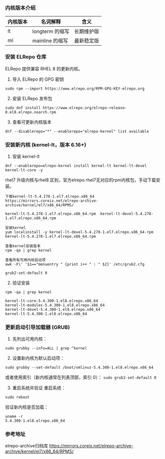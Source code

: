 ### 内核版本介绍
| 内核版本      |  名词解释     | 含义      |
| --- | --- | --- |
|  lt      |  longterm 的缩写     |   长期维护版     |
|  ml     |  mainline 的缩写     |   最新稳定版     |

### 安装 ELRepo 仓库
ELRepo 提供兼容 RHEL 8 的更新内核。
1. 导入 ELRepo 的 GPG 密钥
```
sudo rpm --import https://www.elrepo.org/RPM-GPG-KEY-elrepo.org
```

2. 安装 ELRepo 发布包
```
sudo dnf install https://www.elrepo.org/elrepo-release-8.el8.elrepo.noarch.rpm
```

3. 查看可更新内核版本
```
dnf --disablerepo="*" --enablerepo="elrepo-kernel" list available
```

### 安装新内核 (kernel-lt，版本 6.16+)
1. 安装 kernel-lt
```
dnf --enablerepo=elrepo-kernel install kernel-lt kernel-lt-devel kernel-lt-core -y
```


rhel7 升级内核与rhel8 区别，官方elrepo rhel7无对应的rpm内核包，手动下载安装。

```
下载kernel-lt-5.4.278-1.el7.elrepo.x86_64
https://mirrors.coreix.net/elrepo-archive-archive/kernel/el7/x86_64/RPMS/

kernel-lt-5.4.278-1.el7.elrepo.x86_64.rpm  kernel-lt-devel-5.4.278-1.el7.elrepo.x86_64.rpm

安装kernel
yum localinstall -y kernel-lt-devel-5.4.278-1.el7.elrepo.x86_64.rpm kernel-lt-5.4.278-1.el7.elrepo.x86_64.rpm

查看kernel安装版本
rpm -qa | grep kernel

查看所有可用内核启动项
awk -F\' '$1=="menuentry " {print i++ " : " $2}' /etc/grub2.cfg

grub2-set-default 0

```

2. 验证安装
```
rpm -qa | grep kernel

kernel-lt-core-5.4.300-1.el8.elrepo.x86_64
kernel-lt-modules-5.4.300-1.el8.elrepo.x86_64
kernel-lt-devel-5.4.300-1.el8.elrepo.x86_64
kernel-lt-5.4.300-1.el8.elrepo.x86_64

```

### 更新启动引导加载器 (GRUB)

1. 先列出可用内核：
```
sudo grubby --info=ALL | grep ^kernel
```

2. 设置新内核为默认启动项：
```
sudo grubby --set-default /boot/vmlinuz-5.4.300-1.el8.elrepo.x86_64
```
或者使用索引（新内核通常在列表顶部，索引 0）：
`sudo grub2-set-default 0`

3. 重启系统并验证
重启系统：
```
sudo reboot
```

验证新内核是否加载：
```
uname -r
5.4.300-1.el8.elrepo.x86_64
```


### 参考地址
elrepo-archive归档库
https://mirrors.coreix.net/elrepo-archive-archive/kernel/el7/x86_64/RPMS/



